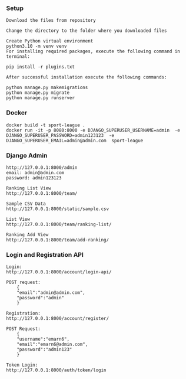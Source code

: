 ### Setup
    Download the files from repository

    Change the directory to the folder where you downloaded files

    Create Python virtual environment
    python3.10 -m venv venv
    For installing required packages, execute the following command in terminal:

    pip install -r plugins.txt

    After successful installation execute the following commands:
    
    python manage.py makemigrations
    python manage.py migrate
    python manage.py runserver

### Docker

    docker build -t sport-league .
    docker run -it -p 8080:8000 -e DJANGO_SUPERUSER_USERNAME=admin  -e DJANGO_SUPERUSER_PASSWORD=admin123123  -e DJANGO_SUPERUSER_EMAIL=admin@admin.com  sport-league

### Django Admin 
    http://127.0.0.1:8000/admin
    email: admin@admin.com
    password: admin123123
    
    Ranking List View
    http://127.0.0.1:8000/team/
    
    Sample CSV Data
    http://127.0.0.1:8000/static/sample.csv

    List View
    http://127.0.0.1:8000/team/ranking-list/

    Ranking Add View
    http://127.0.0.1:8000/team/add-ranking/
    

### Login and Registration API

    Login:
    http://127.0.0.1:8000/account/login-api/

    POST request: 
        {
        "email":"admin@admin.com",
        "password":"admin"
        }
    
    Registration:
    http://127.0.0.1:8000/account/register/

    POST Request:
        {
        "username":"emarn6",
        "email":"emarn6@admin.com",
        "password":"admin123"
        }
    
    Token Login:
    http://127.0.0.1:8000/auth/token/login